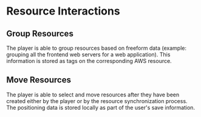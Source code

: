 # Resource Interactions

## Group Resources

The player is able to group resources based on freeform data (example: grouping
all the frontend web servers for a web application). This information is stored
as tags on the corresponding AWS resource.

## Move Resources

The player is able to select and move resources after they have been created
either by the player or by the resource synchronization process. The positioning
data is stored locally as part of the user's save information.
